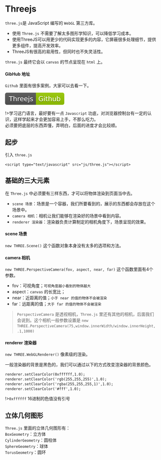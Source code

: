 # Threejs
`three.js`是 JavaScript 编写的 `WebGL` 第三方库。
* 使用 `Three.js` 不需要了解太多图形学知识，可以降低学习成本。
* 使用ThreeJS可以用更少的代码实现更多的内容，它屏蔽很多处理细节，提供更多组件，提高开发效率。
* ThreeJS有很高的易用性，但同时也不失灵活性。

`three.js` 最终它会以 `canvas` 的节点呈现在 `html` 上。

#### GibHub 地址

`Github` 里面有很多案例，大家可以去看一下。

[![](../img/threejs.svg)](https://github.com/josdirksen/learning-threejs)

!>学习这门语言，最好要有一点 `Javascript` 功底，对浏览器控制台有一定的认识，这样学起来才会更加容易上手，不那么吃力。<br>
必须要把底层的东西弄懂，弄明白，后面的进度才会比较顺。


## 起步
引入 `three.js`

```copy
<script type="text/javascript" src="js/three.js"></script>
```

## 基础的三大元素
在 `Three.js` 中必须要有三样东西，才可以将物体渲染到页面当中去。

* `scene 场景`：场景是一个容器，我们所要看到的，展示的东西都会存放在这个场景中。<br>
* `camera 相机`：相机让我们能够在渲染好的场景中看到内容。<br>
* `renderer 渲染器`：渲染器负责计算制定的相机角度下，场景呈现的效果。

#### scene 场景
`new THREE.Scene()` 这个函数对象本身没有太多的选项和方法。

#### camera 相机
`new THREE.PerspectiveCamera(fov, aspect, near, far)` 这个函数里面有4个参数。

* fov：可视角度；`可视角度越小看到的物体越大`
* aspect：`canvas` 的长宽比；
* near：近距离的值；`小于 near 的值的物体不会被渲染`
* far：远距离的值；`大于 far 的值的物体不会被渲染`

>`PerspectiveCamera` 是透视相机，`Three.js` 里还有其他的相机，后面我们会说到。这个相机一般参数设置是 `new THREE.PerspectiveCamera(75,window.innerWidth/window.innerHeight,.1,1000)` 

#### renderer 渲染器
`new THREE.WebGLRenderer()` 像素级的渲染。

一般渲染器的背景是黑色的，我们可以通过以下的方式改变渲染器的背景颜色。
```copy
renderer.setClearColor(0xffffff,1.0);       
renderer.setClearColor('rgb(255,255,255)',1.0);
renderer.setClearColor('rgba(255,255,255,1)',1.0);
renderer.setClearColor('#fff',1.0);
```
!>`0xffffff` 16进制的色值没有引号

## 立体几何图形
`Three.js` 里面的立体几何图形有：<br>
`BoxGeometry`：立方体<br>
`CylinderGeometry`：圆柱体<br>
`SphereGeometry`：球体<br>
`TorusGeometry`：圆环<br>